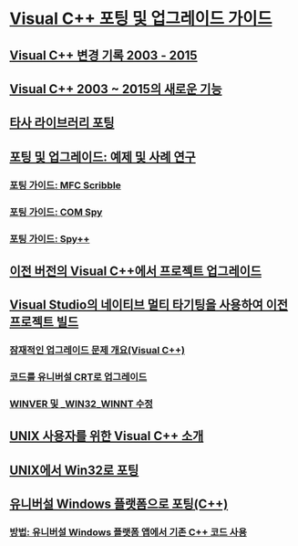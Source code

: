 # [Visual C++ 포팅 및 업그레이드 가이드](visual-cpp-porting-and-upgrading-guide.md)
## [Visual C++ 변경 기록 2003 - 2015](visual-cpp-change-history-2003-2015.md)
## [Visual C++ 2003 ~ 2015의 새로운 기능](visual-cpp-what-s-new-2003-through-2015.md)
## [타사 라이브러리 포팅](porting-third-party-libraries.md)
## [포팅 및 업그레이드: 예제 및 사례 연구](porting-and-upgrading-examples-and-case-studies.md)
### [포팅 가이드: MFC Scribble](porting-guide-mfc-scribble.md)
### [포팅 가이드: COM Spy](porting-guide-com-spy.md)
### [포팅 가이드: Spy++](porting-guide-spy-increment.md)
## [이전 버전의 Visual C++에서 프로젝트 업그레이드](upgrading-projects-from-earlier-versions-of-visual-cpp.md)
## [Visual Studio의 네이티브 멀티 타기팅을 사용하여 이전 프로젝트 빌드](use-native-multi-targeting.md)
### [잠재적인 업그레이드 문제 개요(Visual C++)](overview-of-potential-upgrade-issues-visual-cpp.md)
### [코드를 유니버설 CRT로 업그레이드](upgrade-your-code-to-the-universal-crt.md)
### [WINVER 및 _WIN32_WINNT 수정](modifying-winver-and-win32-winnt.md)
## [UNIX 사용자를 위한 Visual C++ 소개](introduction-to-visual-cpp-for-unix-users.md)
## [UNIX에서 Win32로 포팅](porting-from-unix-to-win32.md)
## [유니버설 Windows 플랫폼으로 포팅(C++)](porting-to-the-universal-windows-platform-cpp.md)
### [방법: 유니버설 Windows 플랫폼 앱에서 기존 C++ 코드 사용](how-to-use-existing-cpp-code-in-a-universal-windows-platform-app.md)
